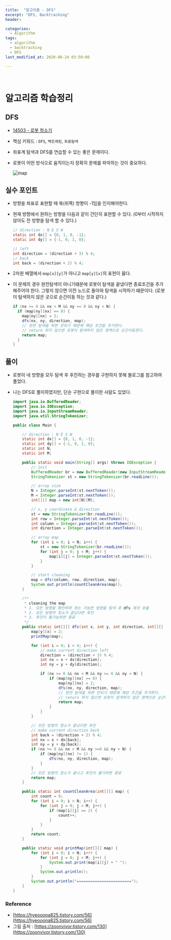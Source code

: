 ```yaml
---
title:  "알고리즘 - DFS"
excerpt: "DFS, Backtracking"
header:

categories:
  - Algorithm
tags:
  - algorithm
  - backtracking
  - DFS
last_modified_at: 2020-08-24 03:50:00

---
```


<br>

# 알고리즘 학습정리



## DFS

- [14503 - 로봇 청소기](https://www.acmicpc.net/problem/14503)

- 핵심 키워드 : `DFS`, `백트래킹`, `좌표탐색`

- 좌표계 탐색과 DFS를 연습할 수 있는 좋은 문제이다.

- 로봇이 어떤 방식으로 움직이는지 정확히 문제를 파악하는 것이 중요하다.

  ![map](https://user-images.githubusercontent.com/58318041/90986352-2cb72080-e5bd-11ea-8fd2-d34e912bb141.png)



## 실수 포인트

- 방향을 좌표로 표현할 때 북(위쪽) 방향이 -1임을 인지해야한다.

- 현재 방향에서 원하는 방향을 다음과 같이 간단히 표현할 수 있다. (0부터 시작하지 않아도 전 방향을 탐색 할 수 있다.)

  ```java
  // direction : N E S W
  static int dx[] = {0, 1, 0, -1};
  static int dy[] = {-1, 0, 1, 0};
  
  // left
  int direction = (direction + 3) % 4;
  // back
  int back = (direction + 2) % 4;
  ```

- 2차원 배열에서 `map[x][y]`가 아니고 `map[y][x]`의 표현이 옳다.

- 이 문제의 경우 완전탐색이 아니기떄문에 로봇이 탐색을 끝냈다면 종료조건을 추가해주어야 한다. 그렇지 않으면 이전 노드로 돌아와 탐색을 시작하기 떄문이다. (로봇이 탐색하지 않은 곳으로 순간이동 하는 것과 같다.)

  ```java
  if (nx >= 0 && nx < M && ny >= 0 && ny < N) {
    if (map[ny][nx] == 0) {
      map[ny][nx] = 2;
      dfs(nx, ny, direction, map);
      // 완전 탐색을 하면 안되기 때문에 해당 조건을 추가한다.
      // return 하지 않으면 로봇이 탐색하지 않은 영역으로 순간이동한다.
      return map;
    }
  }
  ```

  

## 풀이

- 로봇이 네 방향을 모두 탐색 후 후진하는 경우를 구현하지 못해 블로그를 참고하여 풀었다.

- 나는 DFS로 풀이하였지만, 단순 구현으로 풀이한 사람도 있었다.

  ```java
  import java.io.BufferedReader;
  import java.io.IOException;
  import java.io.InputStreamReader;
  import java.util.StringTokenizer;
  
  public class Main {
  
      // direction : N E S W
      static int dx[] = {0, 1, 0, -1};
      static int dy[] = {-1, 0, 1, 0};
      static int N;
      static int M;
  
      public static void main(String[] args) throws IOException {
          // init
          BufferedReader br = new BufferedReader(new InputStreamReader(System.in));
          StringTokenizer st = new StringTokenizer(br.readLine());
  
          // array size
          N = Integer.parseInt(st.nextToken());
          M = Integer.parseInt(st.nextToken());
          int[][] map = new int[N][M];
  
          // x, y coordinate & direction
          st = new StringTokenizer(br.readLine());
          int row = Integer.parseInt(st.nextToken());
          int column = Integer.parseInt(st.nextToken());
          int direction = Integer.parseInt(st.nextToken());
  
          // array map
          for (int i = 0; i < N; i++) {
              st = new StringTokenizer(br.readLine());
              for (int j = 0; j < M; j++) {
                  map[i][j] = Integer.parseInt(st.nextToken());
              }
          }
  
          // start cleaning
          map = dfs(column, row, direction, map);
          System.out.println(countCleanArea(map));
      }
  
      /**
       * cleaning the map
       * 1. 모든 방향을 확인하며 청소 가능한 방향을 탐색 후 dfs 재귀 호출
       * 2. 모든 방향의 청소가 끝났다면 후진
       * 3. 후진이 불가능하면 종료
       */
      public static int[][] dfs(int x, int y, int direction, int[][] map) {
          map[y][x] = 2;
          printMap(map);
  
          for (int i = 0; i < 4; i++) {
              // make current direction left
              direction = (direction + 3) % 4;
              int nx = x + dx[direction];
              int ny = y + dy[direction];
  
              if (nx >= 0 && nx < M && ny >= 0 && ny < N) {
                  if (map[ny][nx] == 0) {
                      map[ny][nx] = 2;
                      dfs(nx, ny, direction, map);
                      // 완전 탐색을 하면 안되기 때문에 해당 조건을 추가한다.
                      // return 하지 않으면 로봇이 탐색하지 않은 영역으로 순간이동한다.
                      return map;
                  }
              }
          }
  
          // 모든 방향의 청소가 끝났다면 후진
          // make current direction back
          int back = (direction + 2) % 4;
          int nx = x + dx[back];
          int ny = y + dy[back];
          if (nx >= 0 && nx < M && ny >=0 && ny < N) {
              if (map[ny][nx] != 1) {
                  dfs(nx, ny, direction, map);
              }
          }
          // 모든 방향의 청소가 끝나고 후진이 불가하면 종료
          return map;
      }
  
      public static int countCleanArea(int[][] map) {
          int count = 0;
          for (int i = 0; i < N; i++) {
              for (int j = 0; j < M; j++) {
                  if (map[i][j] == 2) {
                      count++;
                  }
              }
          }
          return count;
      }
  
      public static void printMap(int[][] map) {
          for (int i = 0; i < N; i++) {
              for (int j = 0; j < M; j++) {
                  System.out.print(map[i][j] + " ");
              }
              System.out.println();
          }
          System.out.println("========================");
      }
  }
  ```



### Reference

- [https://hyeooona825.tistory.com/56](https://hyeooona825.tistory.com/56)
- 그림 출처 : [https://zoonvivor.tistory.com/130](https://zoonvivor.tistory.com/130)

